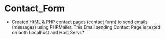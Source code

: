 # Contact_Form
* Created HtML &amp; PHP contact pages (contact form) to send emails (messages) using PHPMailer. This Email sending Contact Page is tested on both Localhost and Host Servr.*
